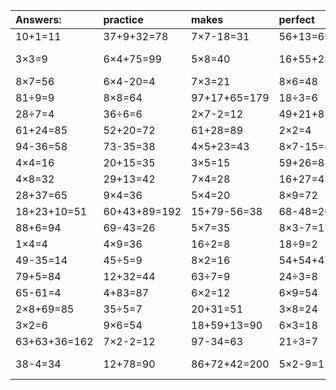 | Answers: | practice | makes | perfect | ! |
| :--- | :--- | :--- | :--- | :--- |
| 10+1=11 | 37+9+32=78 | 7×7-18=31 | 56+13=69 | 9×2-13=5 | 
| 3×3=9 | 6×4+75=99 | 5×8=40 | 16+55+22=93 | 48+72-15=105 | 
| 8×7=56 | 6×4-20=4 | 7×3=21 | 8×6=48 | 6×8=48 | 
| 81÷9=9 | 8×8=64 | 97+17+65=179 | 18÷3=6 | 86-37=49 | 
| 28÷7=4 | 36÷6=6 | 2×7-2=12 | 49+21+87=157 | 4×7=28 | 
| 61+24=85 | 52+20=72 | 61+28=89 | 2×2=4 | 6×5-8=22 | 
| 94-36=58 | 73-35=38 | 4×5+23=43 | 8×7-15=41 | 6×4=24 | 
| 4×4=16 | 20+15=35 | 3×5=15 | 59+26=85 | 37+11=48 | 
| 4×8=32 | 29+13=42 | 7×4=28 | 16+27=43 | 2×5=10 | 
| 28+37=65 | 9×4=36 | 5×4=20 | 8×9=72 | 96-31=65 | 
| 18+23+10=51 | 60+43+89=192 | 15+79-56=38 | 68-48=20 | 4×2=8 | 
| 88+6=94 | 69-43=26 | 5×7=35 | 8×3-7=17 | 7×9-45=18 | 
| 1×4=4 | 4×9=36 | 16÷2=8 | 18÷9=2 | 1+73=74 | 
| 49-35=14 | 45÷5=9 | 8×2=16 | 54+54+47=155 | 20+55=75 | 
| 79+5=84 | 12+32=44 | 63÷7=9 | 24÷3=8 | 2×6=12 | 
| 65-61=4 | 4+83=87 | 6×2=12 | 6×9=54 | 7×9=63 | 
| 2×8+69=85 | 35÷5=7 | 20+31=51 | 3×8=24 | 5×9+65=110 | 
| 3×2=6 | 9×6=54 | 18+59+13=90 | 6×3=18 | 4×6+29=53 | 
| 63+63+36=162 | 7×2-2=12 | 97-34=63 | 21÷3=7 | 9×7+87=150 | 
| 38-4=34 | 12+78=90 | 86+72+42=200 | 5×2-9=1 | 45+10-12=43 | 
